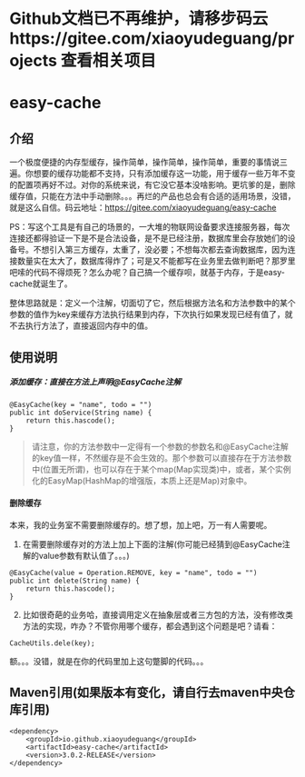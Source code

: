 # Github文档已不再维护，请移步码云https://gitee.com/xiaoyudeguang/projects 查看相关项目
# easy-cache

## 介绍
一个极度便捷的内存型缓存，操作简单，操作简单，操作简单，重要的事情说三遍。你想要的缓存功能都不支持，只有添加缓存这一功能，用于缓存一些万年不变的配置项再好不过。对你的系统来说，有它没它基本没啥影响。更坑爹的是，删除缓存值，只能在方法中手动删除。。。再烂的产品也总会有合适的适用场景，没错，就是这么自信。码云地址：https://gitee.com/xiaoyudeguang/easy-cache

PS：写这个工具是有自己的场景的，一大堆的物联网设备要求连接服务器，每次连接还都得验证一下是不是合法设备，是不是已经注册，数据库里会存放她们的设备号。不想引入第三方缓存，太重了，没必要；不想每次都去查询数据库，因为连接数量实在太大了，数据库得炸了；可是又不能都写在业务里去做判断吧？那罗里吧嗦的代码不得烦死？怎么办呢？自己搞一个缓存呗，就基于内存，于是easy-cache就诞生了。

整体思路就是：定义一个注解，切面切了它，然后根据方法名和方法参数中的某个参数的值作为key来缓存方法执行结果到内存，下次执行如果发现已经有值了，就不去执行方法了，直接返回内存中的值。

## 使用说明
##### 添加缓存：直接在方法上声明@EasyCache注解
```
@EasyCache(key = "name", todo = "")
public int doService(String name) {
    return this.hascode();
}
```
> 请注意，你的方法参数中一定得有一个参数的参数名和@EasyCache注解的key值一样，不然缓存是不会生效的。那个参数可以直接存在于方法参数中(位置无所谓)，也可以存在于某个map(Map实现类)中，或者，某个实例化的EasyMap(HashMap的增强版，本质上还是Map)对象中。

#### 删除缓存
本来，我的业务室不需要删除缓存的。想了想，加上吧，万一有人需要呢。
1. 在需要删除缓存对的方法上加上下面的注解(你可能已经猜到@EasyCache注解的value参数有默认值了。。。)
```
@EasyCache(value = Operation.REMOVE, key = "name", todo = "")
public int delete(String name) {
    return this.hascode();
}
```
2. 比如很奇葩的业务哈，直接调用定义在抽象层或者三方包的方法，没有修改类方法的实现，咋办？不管你用哪个缓存，都会遇到这个问题是吧？请看：

```
CacheUtils.dele(key);
```
额。。。没错，就是在你的代码里加上这句蹩脚的代码。。。

## Maven引用(如果版本有变化，请自行去maven中央仓库引用)
```
<dependency>
    <groupId>io.github.xiaoyudeguang</groupId>
    <artifactId>easy-cache</artifactId>
    <version>3.0.2-RELEASE</version>
</dependency>
```
